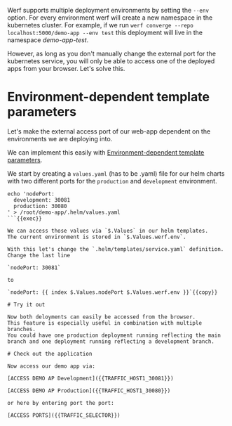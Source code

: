 Werf supports multiple deployment environments by setting the `--env` option.
For every environment werf will create a new namespace in the kubernetes cluster.
For example, if we run `werf converge --repo localhost:5000/demo-app --env test` this deployment will live in the namespace *demo-app-test*.

However, as long as you don't manually change the external port for the kubernetes service, you will only be able to access one of the deployed apps from your browser. Let's solve this.

# Environment-dependent template parameters

Let's make the external access port of our web-app dependent on the environments we are deploying into.

We can implement this easily with [Environment-dependent template parameters](https://werf.io/documentation/v1.2/usage/deploy/environments.html#environment-dependent-template-parameters-werf-only).

We start by creating a `values.yaml` (has to be .yaml) file for our helm charts with two different ports for the `production` and `development` environment.

```
echo 'nodePort:
  development: 30081
  production: 30080
' > /root/demo-app/.helm/values.yaml
```{{exec}}

We can access those values via `$.Values` in our helm templates.
The current environment is stored in `$.Values.werf.env`.

With this let's change the `.helm/templates/service.yaml` definition.
Change the last line

`nodePort: 30081`

to

`nodePort: {{ index $.Values.nodePort $.Values.werf.env }}`{{copy}}

# Try it out

Now both deloyments can easily be accessed from the browser.
This feature is especially useful in combination with multiple branches.
You could have one production deployment running reflecting the main branch and one deployment running reflecting a development branch.

# Check out the application

Now access our demo app via:

[ACCESS DEMO AP Development]({{TRAFFIC_HOST1_30081}})

[ACCESS DEMO AP Production]({{TRAFFIC_HOST1_30080}})

or here by entering port the port:

[ACCESS PORTS]({{TRAFFIC_SELECTOR}})
